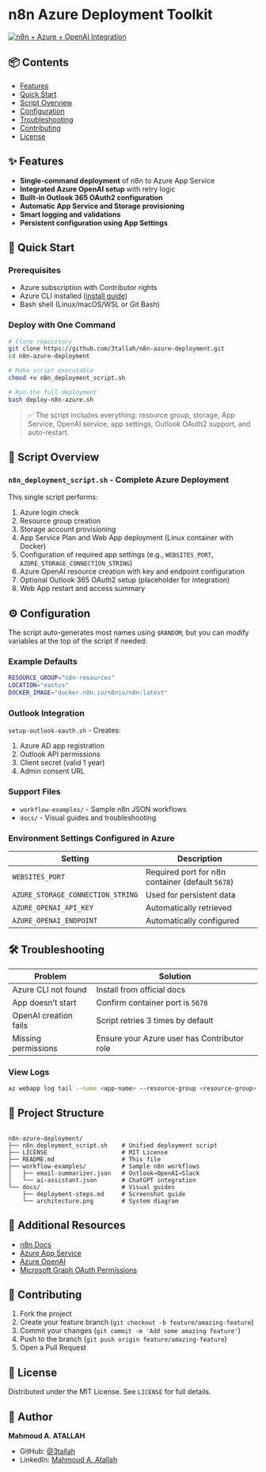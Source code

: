 # n8n Azure Deployment Toolkit

[![n8n + Azure + OpenAI Integration](https://3tallah.com/wp-content/uploads/2025/07/Deploy-n8n-on-Azure-with-OpenAI-Azure-App-Services-Step-by-Step-591x394.png)](https://3tallah.com/ultimate-guide-deploy-n8n-on-azure-with-openai-azure-app-services-step-by-step/)

## 📦 Contents
- [Features](#-features)
- [Quick Start](#-quick-start)
- [Script Overview](#-script-overview)
- [Configuration](#-configuration)
- [Troubleshooting](#-troubleshooting)
- [Contributing](#-contributing)
- [License](#-license)

## ✨ Features
- **Single-command deployment** of n8n to Azure App Service
- **Integrated Azure OpenAI setup** with retry logic
- **Built-in Outlook 365 OAuth2 configuration**
- **Automatic App Service and Storage provisioning**
- **Smart logging and validations**
- **Persistent configuration using App Settings**

## 🚀 Quick Start

### Prerequisites
- Azure subscription with Contributor rights
- Azure CLI installed ([install guide](https://learn.microsoft.com/cli/azure/install-azure-cli))
- Bash shell (Linux/macOS/WSL or Git Bash)

### Deploy with One Command
```bash
# Clone repository
git clone https://github.com/3tallah/n8n-azure-deployment.git
cd n8n-azure-deployment

# Make script executable
chmod +x n8n_deployment_script.sh

# Run the full deployment
bash deploy-n8n-azure.sh
````

> ✅ The script includes everything: resource group, storage, App Service, OpenAI service, app settings, Outlook OAuth2 support, and auto-restart.

## 📜 Script Overview

### `n8n_deployment_script.sh` - Complete Azure Deployment

This single script performs:

1. Azure login check
2. Resource group creation
3. Storage account provisioning
4. App Service Plan and Web App deployment (Linux container with Docker)
5. Configuration of required app settings (e.g., `WEBSITES_PORT`, `AZURE_STORAGE_CONNECTION_STRING`)
6. Azure OpenAI resource creation with key and endpoint configuration
7. Optional Outlook 365 OAuth2 setup (placeholder for integration)
8. Web App restart and access summary


## ⚙️ Configuration

The script auto-generates most names using `$RANDOM`, but you can modify variables at the top of the script if needed:

### Example Defaults

```bash
RESOURCE_GROUP="n8n-resources"
LOCATION="eastus"
DOCKER_IMAGE="docker.n8n.io/n8nio/n8n:latest"
```

### Outlook Integration
`setup-outlook-oauth.sh` - Creates:
1. Azure AD app registration
2. Outlook API permissions
3. Client secret (valid 1 year)
4. Admin consent URL

### Support Files
- `workflow-examples/` - Sample n8n JSON workflows
- `docs/` - Visual guides and troubleshooting

### Environment Settings Configured in Azure

| Setting                           | Description                                      |
| --------------------------------- | ------------------------------------------------ |
| `WEBSITES_PORT`                   | Required port for n8n container (default `5678`) |
| `AZURE_STORAGE_CONNECTION_STRING` | Used for persistent data                         |
| `AZURE_OPENAI_API_KEY`            | Automatically retrieved                          |
| `AZURE_OPENAI_ENDPOINT`           | Automatically configured                         |

## 🛠 Troubleshooting

| Problem               | Solution                                    |
| --------------------- | ------------------------------------------- |
| Azure CLI not found   | Install from official docs                  |
| App doesn’t start     | Confirm container port is `5678`            |
| OpenAI creation fails | Script retries 3 times by default           |
| Missing permissions   | Ensure your Azure user has Contributor role |

### View Logs

```bash
az webapp log tail --name <app-name> --resource-group <resource-group>
```

## 📁 Project Structure

```

n8n-azure-deployment/
├── n8n_deployment_script.sh    # Unified deployment script
├── LICENSE                     # MIT License
├── README.md                   # This file
├── workflow-examples/          # Sample n8n workflows
│   ├── email-summarizer.json   # Outlook→OpenAI→Slack
│   └── ai-assistant.json       # ChatGPT integration
└── docs/                       # Visual guides
    ├── deployment-steps.md     # Screenshot guide
    └── architecture.png        # System diagram
```

## 🔗 Additional Resources

* [n8n Docs](https://docs.n8n.io)
* [Azure App Service](https://learn.microsoft.com/azure/app-service)
* [Azure OpenAI](https://learn.microsoft.com/azure/cognitive-services/openai/)
* [Microsoft Graph OAuth Permissions](https://learn.microsoft.com/graph/permissions-reference)

## 🤝 Contributing
1. Fork the project
2. Create your feature branch (`git checkout -b feature/amazing-feature`)
3. Commit your changes (`git commit -m 'Add some amazing feature'`)
4. Push to the branch (`git push origin feature/amazing-feature`)
5. Open a Pull Request

## 📄 License

Distributed under the MIT License. See `LICENSE` for full details.

## 👤 Author

**Mahmoud A. ATALLAH**

* GitHub: [@3tallah](https://github.com/3tallah)
* LinkedIn: [Mahmoud A. Atallah](https://www.linkedin.com/in/mahmoudatallah)